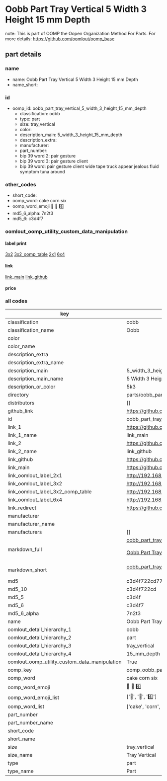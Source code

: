 # Oobb Part Tray Vertical 5 Width 3 Height 15 mm Depth  

note: This is part of OOMP the Oopen Organization Method For Parts. For more details: https://github.com/oomlout/oomp_base

##  part details
  







### name
* name: Oobb Part Tray Vertical 5 Width 3 Height 15 mm Depth
* name_short: 
### id
* oomp_id: oobb_part_tray_vertical_5_width_3_height_15_mm_depth
  * classification: oobb
  * type: part
  * size: tray_vertical
  * color: 
  * description_main: 5_width_3_height_15_mm_depth
  * description_extra: 
  * manufacturer: 
  * part_number: 
  * bip 39 word 2: pair gesture
  * bip 39 word 3: pair gesture client
  * bip 39 word: pair gesture client wide tape truck appear jealous fluid symptom tuna around

### other_codes
* short_code: 
* oomp_word: cake corn six
* oomp_word_emoji :cake: :corn: :six:
* md5_6_alpha: 7n2t3
* md5_6: c3d4f7






### oomlout_oomp_utility_custom_data_manipulation
#### label print
[3x2](http://192.168.1.245:1112/?label=oomp%207n2t3)
[3x2_oomp_table](http://192.168.1.108:1112/?label=oomp%207n2t3)
[2x1](http://192.168.1.242:1112/?label=oomp%207n2t3)
[6x4](http://192.168.1.55:1112/?label=oomp%207n2t3)    

#### link

[link_main](https://github.com/oomlout/oomlout_oomp_version_1_messy/tree/main/parts/oobb_part_tray_vertical_5_width_3_height_15_mm_depth) [link_github](https://github.com/oomlout/oomlout_oomp_version_1_messy/tree/main/parts/oobb_part_tray_vertical_5_width_3_height_15_mm_depth)                             

#### price







### all codes 
| key | value |  
| --- | --- |  
| classification | oobb |  
| classification_name | Oobb |  
| color |  |  
| color_name |  |  
| description_extra |  |  
| description_extra_name |  |  
| description_main | 5_width_3_height_15_mm_depth |  
| description_main_name | 5 Width 3 Height 15 mm Depth |  
| description_or_color | 5k3 |  
| directory | parts/oobb_part_tray_vertical_5_width_3_height_15_mm_depth |  
| distributors | [] |  
| github_link | https://github.com/oomlout/oomlout_oomp_part_src/tree/main/parts/oobb_part_tray_vertical_5_width_3_height_15_mm_depth |  
| id | oobb_part_tray_vertical_5_width_3_height_15_mm_depth |  
| link_1 | https://github.com/oomlout/oomlout_oomp_version_1_messy/tree/main/parts/oobb_part_tray_vertical_5_width_3_height_15_mm_depth |  
| link_1_name | link_main |  
| link_2 | https://github.com/oomlout/oomlout_oomp_version_1_messy/tree/main/parts/oobb_part_tray_vertical_5_width_3_height_15_mm_depth |  
| link_2_name | link_github |  
| link_github | https://github.com/oomlout/oomlout_oomp_version_1_messy/tree/main/parts/oobb_part_tray_vertical_5_width_3_height_15_mm_depth |  
| link_main | https://github.com/oomlout/oomlout_oomp_version_1_messy/tree/main/parts/oobb_part_tray_vertical_5_width_3_height_15_mm_depth |  
| link_oomlout_label_2x1 | http://192.168.1.242:1112/?label=oomp%207n2t3 |  
| link_oomlout_label_3x2 | http://192.168.1.245:1112/?label=oomp%207n2t3 |  
| link_oomlout_label_3x2_oomp_table | http://192.168.1.108:1112/?label=oomp%207n2t3 |  
| link_oomlout_label_6x4 | http://192.168.1.55:1112/?label=oomp%207n2t3 |  
| link_redirect | https://github.com/oomlout/oomlout_oomp_version_1_messy/tree/main/parts/oobb_part_tray_vertical_5_width_3_height_15_mm_depth |  
| manufacturer |  |  
| manufacturer_name |  |  
| manufacturers | [] |  
| markdown_full | [oobb_part_tray_vertical_5_width_3_height_15_mm_depth](none)<br>[](none)<br>[Oobb Part Tray Vertical 5 Width 3 Height 15 Mm Depth](none)<br><br> |  
| markdown_short | [oobb_part_tray_vertical_5_width_3_height_15_mm_depth](none)<br><br> |  
| md5 | c3d4f722cd778153a4eeefaa55985cf8 |  
| md5_10 | c3d4f722cd |  
| md5_5 | c3d4f |  
| md5_6 | c3d4f7 |  
| md5_6_alpha | 7n2t3 |  
| name | Oobb Part Tray Vertical 5 Width 3 Height 15 mm Depth |  
| oomlout_detail_hierarchy_1 | oobb |  
| oomlout_detail_hierarchy_2 | part |  
| oomlout_detail_hierarchy_3 | tray_vertical |  
| oomlout_detail_hierarchy_4 | 15_mm_depth |  
| oomlout_oomp_utility_custom_data_manipulation | True |  
| oomp_key | oomp_oobb_part_tray_vertical_5_width_3_height_15_mm_depth |  
| oomp_word | cake corn six |  
| oomp_word_emoji | :cake: :corn: :six: |  
| oomp_word_emoji_list | [':cake:', ':corn:', ':six:'] |  
| oomp_word_list | ['cake', 'corn', 'six'] |  
| part_number |  |  
| part_number_name |  |  
| short_code |  |  
| short_name |  |  
| size | tray_vertical |  
| size_name | Tray Vertical |  
| type | part |  
| type_name | Part |  
